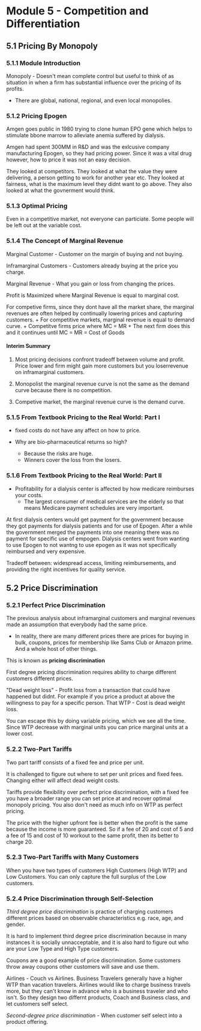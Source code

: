 # Module 5 - Competition and Differentiation

## 5.1 Pricing By Monopoly

### 5.1.1 Module Introduction

Monopoly - Doesn't mean complete control but useful to think of as situation in when a firm has substantial influence over the pricing of its profits.
 + There are global, national, regional, and even local monopolies.

### 5.1.2 Pricing Epogen

Amgen goes public in 1980 trying to clone human EPO gene which helps to stimulate bbone marrow to alleviate anemia suffered by dialysis.

Amgen had spent 300MM in R&D and was the exlcusive company manufacturing Epogen, so they had pricing power. Since it was a vital drug however, how to price it was not an easy decision.

They looked at competitors.  They looked at what the value they were delivering, a person getting to work for another year etc.  They looked at fairness, what is the maximum level they didnt want to go above.  They also looked at what the govnerment would think.

### 5.1.3 Optimal Pricing

Even in a competitive market, not everyone can particiate. Some people will be left out at the variable cost.

### 5.1.4 The Concept of Marginal Revenue 
Marginal Customer - Customer on the margin of buying and not buying.

Inframarginal Customers - Customers already buying at the price you charge.

Marginal Revenue - What you gain or loss from changing the prices.

Profit is Maximized where Marginal Revenue is equal to marginal cost.

For competive firms, since they dont have all the market share, the marginal revenues are often helped by continually lowering prices and capturing customers.
    + For competitive markets, marginal revenue is equal to demand curve.
    + Competitve firms price where MC = MR
    + The next firm does this and it continues until MC = MR = Cost of Goods

#### Interim Summary

1. Most pricing decisions confront tradeoff between volume and profit.  Price lower and firm might gain more customers but you loserrevenue on inframarginal customers.

2. Monopolist the marginal revenue curve is not the same as the demand curve because there is no competition.

3. Competive market, the marginal revenue curve is the demand curve.

### 5.1.5 From Textbook Pricing to the Real World: Part I 

+ fixed costs do not have any affect on how to price. 

+ Why are bio-pharmaceutical returns so high?
    + Because the risks are huge. 
    + Winners cover the loss from the losers.

### 5.1.6 From Textbook Pricing to the Real World: Part II

+ Profitability for a dialysis center is affected by how medicare reimburses your costs. 
    + The largest consumer of medical services are the elderly so that means Medicare payment schedules are very important.

At first dialysis centers would get payment for the government because they got payments for dialysis patients and for use of Epogen.  After a while the government merged the payments into one meaning there was no payment for specific use of empogen.  Dialysis centers went from wanting to use Epogen to not wantng to use epogen as it was not specifically reimbursed and very expensive.

Tradeoff between: widespread access, limiting reimbursements, and providing the right incentives for quality service.

## 5.2 Price Discrimination

### 5.2.1 Perfect Price Discrimination

The previous analysis about inframarginal customers and marginal revenues made an assumption that everybody had the same price.
 + In reality, there are many different prices there are prices for buying in bulk, coupons, prices for membership like Sams Club or Amazon prime.  And a whole host of other things.

This is known as __pricing discrimination__ 

First degree pricing discrimination requires ability to charge different customers different prices.

"Dead weight loss" - Profit loss from a transaction that could have happened but didnt.  For example if you price a product at above the willingness to pay for a specific person. That WTP - Cost is dead weight loss.

You can escape this by doing variable pricing, which we see all the time. Since WTP decrease with marginal units you can price marginal units at a lower cost.

### 5.2.2 Two-Part Tariffs

Two part tariff consists of a fixed fee and price per unit.

It is challenged to figure out where to set per unit prices and fixed fees. Changing either will affect dead weight costs.

Tariffs provide flexibility over perfect price discrimination, with a fixed fee you have a broader range you can set price at and recover optimal monopoly pricing.  You also don't need as much info on WTP as perfect pricing.

The price with the higher upfront fee is better when the profit is the same because the income is more guaranteed. So if a fee of 20 and cost of 5 and a fee of 15 and cost of 10 workout to the same profit, then its better to charge 20.


### 5.2.3 Two-Part Tariffs with Many Customers

When you have two types of customers High Customers (High WTP) and Low Customers.  You can only capture the full surplus of the Low customers.


### 5.2.4 Price Discrimination through Self-Selection

_Third degree price discrimination_ is practice of charging customers different prices based on observable characteristics e.g. race, age, and gender.

It is hard to implement third degree price discrimination because in many instances it is socially unnacceptable, and it is also hard to figure out who are your Low Type and High Type customers.

Coupons are a good example of price discrimination. Some customers throw away coupons other customers will save and use them.

Airlines - Couch vs Airlines.  Business Travelers generally have a higher WTP than vacation travelers.  Airlines would like to charge business travels more, but they can't know in advance who is a business traveler and who isn't.  So they design two differnt products, Coach and Business class, and let customers self select.

_Second-degree price discrimination_ - When customer self select into a product offering.
